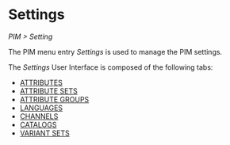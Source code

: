 # Settings  
*PIM > Setting*

The PIM menu entry *Settings* is used to manage the PIM settings.

The *Settings* User Interface is composed of the following tabs:
  - [ATTRIBUTES](03a_Settings.md)
  - [ATTRIBUTE SETS](03b_Settings.md)
  - [ATTRIBUTE GROUPS](03c_Settings.md)
  - [LANGUAGES](03d_Settings.md)
  - [CHANNELS](03e_Settings.md)
  - [CATALOGS](03f_Settings.md)
  - [VARIANT SETS](03g_Settings.md)  
